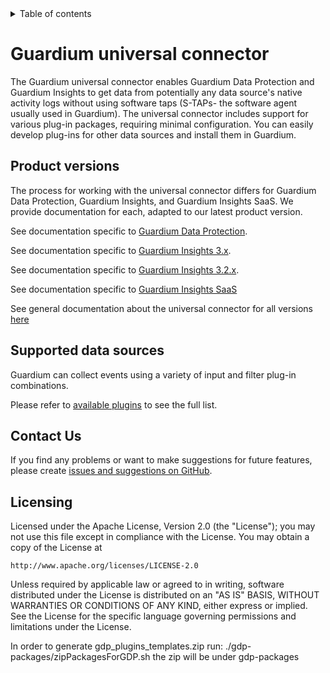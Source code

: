 <details closed="closed">
  <summary>Table of contents</summary>

  - [Guardium universal connector](#guardium-universal-connector)
  - [Product versions](#product-versions)
  - [Supported data sources](#supported-data-sources)
  - [Contributing](#contributing)
  - [Contact us](#contact-us)
  - [Licensing](#licensing)

</details>

# Guardium universal connector

The Guardium universal connector enables Guardium Data Protection and Guardium Insights to get data from potentially any data source's native activity logs without using software taps (S-TAPs- the software agent usually used in Guardium). The universal connector includes support for various plug-in packages, requiring minimal configuration. You can easily develop plug-ins for other data sources and install them in Guardium.

## Product versions
The process for working with the universal connector differs for Guardium Data Protection, Guardium Insights, and Guardium Insights SaaS. We provide documentation for each, adapted to our latest product version. 

See documentation specific to [Guardium Data Protection](docs/Guardium%20Data%20Protection).

See documentation specific to [Guardium Insights 3.x](https://www.ibm.com/docs/en/guardium-insights/3.x?topic=connecting-data-sources).

See documentation specific to [Guardium Insights 3.2.x](https://github.com/IBM/universal-connectors/tree/main/docs/Guardium%20Insights/3.2.x).

See documentation specific to [Guardium Insights SaaS](https://www.ibm.com/docs/en/guardium-insights/saas?topic=connecting-data-sources)

See general documentation about the universal connector for all versions [here](/docs/readme.md)

## Supported data sources

Guardium can collect events using a variety of input and filter plug-in combinations.

Please refer to [available plugins](docs/available_plugins.md) to see the full list.


## Contact Us
If you find any problems or want to make suggestions for future features, please create [issues and suggestions on GitHub](https://github.com/IBM/universal-connectors/issues).


## Licensing

Licensed under the Apache License, Version 2.0 (the "License");
you may not use this file except in compliance with the License.
You may obtain a copy of the License at

    http://www.apache.org/licenses/LICENSE-2.0

Unless required by applicable law or agreed to in writing, software
distributed under the License is distributed on an "AS IS" BASIS,
WITHOUT WARRANTIES OR CONDITIONS OF ANY KIND, either express or implied.
See the License for the specific language governing permissions and
limitations under the License.

In order to generate gdp_plugins_templates.zip 
run: 
./gdp-packages/zipPackagesForGDP.sh
the zip will be under gdp-packages
